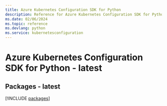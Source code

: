 ```yaml
---
title: Azure Kubernetes Configuration SDK for Python
description: Reference for Azure Kubernetes Configuration SDK for Python
ms.date: 02/06/2024
ms.topic: reference
ms.devlang: python
ms.service: kubernetesconfiguration
---
```

# Azure Kubernetes Configuration SDK for Python - latest
## Packages - latest
[!INCLUDE [packages](kubernetes-configuration-index.md)]
